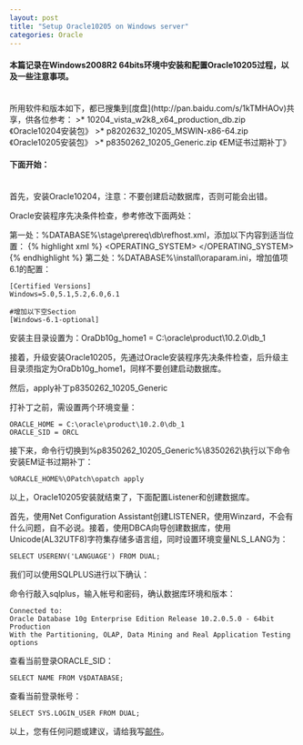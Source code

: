 ```yaml
---
layout: post
title: "Setup Oracle10205 on Windows server"
categories: Oracle
---
```

#### 本篇记录在Windows2008R2 64bits环境中安装和配置Oracle10205过程，以及一些注意事项。
<br />
所用软件和版本如下，都已搜集到[度盘](http://pan.baidu.com/s/1kTMHAOv)共享，供各位参考：
>* 10204_vista_w2k8_x64_production_db.zip 《Oracle10204安装包》
>* p8202632_10205_MSWIN-x86-64.zip 《Oracle10205安装包》
>* p8350262_10205_Generic.zip 《EM证书过期补丁》

#### 下面开始：
<br />
首先，安装Oracle10204，注意：不要创建启动数据库，否则可能会出错。

Oracle安装程序先决条件检查，参考修改下面两处：

第一处：%DATABASE%\stage\prereq\db\refhost.xml，添加以下内容到适当位置：
{% highlight xml %}
<OPERATING_SYSTEM>
    <VERSION VALUE="6.1"/>
</OPERATING_SYSTEM>
{% endhighlight %}
第二处：%DATABASE%\install\oraparam.ini，增加值项6.1的配置：

    [Certified Versions]
    Windows=5.0,5.1,5.2,6.0,6.1

    #增加以下空Section
    [Windows-6.1-optional]

安装主目录设置为：OraDb10g_home1 = C:\oracle\product\10.2.0\db_1


接着，升级安装Oracle10205，先通过Oracle安装程序先决条件检查，后升级主目录须指定为OraDb10g_home1，同样不要创建启动数据库。


然后，apply补丁p8350262_10205_Generic

打补丁之前，需设置两个环境变量：

    ORACLE_HOME = C:\oracle\product\10.2.0\db_1
	ORACLE_SID = ORCL

接下来，命令行切换到%p8350262_10205_Generic%\8350262\执行以下命令安装EM证书过期补丁：

    %ORACLE_HOME%\OPatch\opatch apply

以上，Oracle10205安装就结束了，下面配置Listener和创建数据库。

首先，使用Net Configuration Assistant创建LISTENER，使用Winzard，不会有什么问题，自不必说。接着，使用DBCA向导创建数据库，使用Unicode(AL32UTF8)字符集存储多语言组，同时设置环境变量NLS_LANG为：

    SELECT USERENV('LANGUAGE') FROM DUAL;


我们可以使用SQLPLUS进行以下确认：

命令行敲入sqlplus，输入帐号和密码，确认数据库环境和版本：

    Connected to:
	Oracle Database 10g Enterprise Edition Release 10.2.0.5.0 - 64bit Production
	With the Partitioning, OLAP, Data Mining and Real Application Testing options

查看当前登录ORACLE_SID：

    SELECT NAME FROM V$DATABASE;

查看当前登录帐号：

    SELECT SYS.LOGIN_USER FROM DUAL;

以上，您有任何问题或建议，请给我写[邮件](mailto:yinwer81@gmail.com)。
